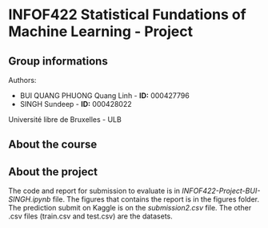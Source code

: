 # INFOF422 Statistical Fundations of Machine Learning - Project 

## Group informations 
Authors: 
- BUI QUANG PHUONG Quang Linh - <b>ID:</b> 000427796<br />
- SINGH Sundeep - <b>ID:</b> 000428022

Université libre de Bruxelles - ULB <br />

## About the course 


## About the project 
The code and report for submission to evaluate is in <i>INFOF422-Project-BUI-SINGH.ipynb</i> file. The figures that contains the report is in the figures folder. The prediction submit on Kaggle is on the <i>submission2.csv</i> file. The other .csv files (train.csv and test.csv) are the datasets.
